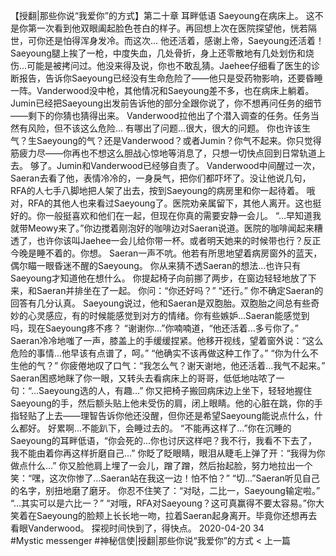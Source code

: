 
【授翻|那些你说“我爱你”的方式】第二十章 耳畔低语
Saeyoung在病床上。
这不是你第一次看到他双眼阖起脸色苍白的样子。再回想上次在医院探望他，恍若隔世，可你还是怕得浑身发冷。而这次...
他还活着，感谢上帝，Saeyoung还活着！
Saeyoung腿上挨了一枪，中度失血，几处骨折，身上还零散地有几处划伤和烧伤...可能是被拷问过。他没来得及说，你也不敢乱猜。Jaehee仔细看了医生的诊断报告，告诉你Saeyoung已经没有生命危险了——他只是受药物影响，还要昏睡一阵。Vanderwood没中枪，其他情况和Saeyoung差不多，也在病床上躺着。Jumin已经把Saeyoung出发前告诉他的部分全跟你说了，你不想再问任务的细节——剩下的你猜也猜得出来。
Vanderwood拉他出了个潜入调查的任务。任务当然有风险，但不该这么危险...
有哪出了问题...很大，很大的问题。
你也许该生气？生Saeyoung的气？还是Vanderwood？或者Jumin？你气不起来。你只觉得筋疲力尽——你再也不想这么胆战心惊地等消息了，只想一切快点回到日常轨道上去。
够了。Jumin和Vanderwood已经够自责了。
Vanderwood中间醒过一次，Saeran去看了他，表情冷冷的，一身戾气，把你们都吓坏了。没让他说几句，RFA的人七手八脚地把人架了出去，按到Saeyoung的病房里和你一起待着。
哦对，RFA的其他人也来看过Saeyoung了。医院劝亲属留下，其他人离开。这也挺好的。你一般挺喜欢和他们在一起，但现在你真的需要安静一会儿。
“...早知道我就带Meowy来了。”你边搅着刚泡好的咖啡边对Saeran说道。医院的咖啡闻起来糟透了，也许你该叫Jaehee一会儿给你带一杯。或者明天她来的时候带也行？反正今晚是睡不着的。你想。
Saeran一声不吭。他若有所思地望着病房窗外的蓝天，偶尔瞄一眼昏迷不醒的Saeyoung。
你从来猜不透Saeran的想法...也许只有Saeyoung才知道他在想什么。
你提起椅子向前挪了两步，在窗边轻轻地放了下来，和Saeran并排坐在了一起。
你问：“你还好吗？”
“还行。”
你不确定Saeran的回答有几分认真。
Saeyoung说过，他和Saeran是双胞胎。双胞胎之间总有些奇妙的心灵感应，有的时候能感觉到对方的情绪。你有些嫉妒...Saeran能感觉到吗，现在Saeyoung疼不疼？
“谢谢你...”你喃喃道，“他还活着...多亏你了。”
Saeran冷冷地嗤了一声，膝盖上的手缓缓捏紧。他移开视线，望着窗外说：“这么危险的事情...他早该有点谱了，呵。”
“他确实不该再做这种工作了。”
“你为什么不生他的气？”
你疲倦地叹了口气：“我怎么气？谢天谢地，他还活着...我气不起来。”
Saeran困惑地眯了你一眼，又转头去看病床上的哥哥，低低地咕哝了一句：“...Saeyoung选的人，有趣...”
你又把椅子搬回病床边上坐下，轻轻地握住Saeyoung的手，然后额头贴上他未受伤的肩，闭上眼睛。他的心脏在跳，你的手指轻贴了上去——理智告诉你他还没醒，但你还是希望Saeyoung能说点什么，什么都好。
好累啊...不能趴下，会睡过去的。
“不能再这样了...”你在沉睡的Saeyoung的耳畔低语，“你会死的...你也讨厌这样吧？我不行，我看不下去了，我不能由着你再这样折磨自己...”
你眨了眨眼睛，眼泪从睫毛上弹了开：“我得为你做点什么...”
你又脸他肩上埋了一会儿，蹭了蹭，然后抬起脸，努力地拉出一个笑：“嘿，这次你惨了...Saeran站在我这一边！怕不怕？”
“切...”Saeran听见自己的名字，别扭地磨了磨牙。
你忍不住笑了：“对哒，二比一，Saeyoung输定啦。”
“...其实可以是六比一？”
“对哦，RFA对Saeyoung？这可真赢得不要太容易。”你大笑着在Saeyoung的脸颊上长长地一吻，拉着Saeran起身离开。毕竟你还想再去看眼Vanderwood。 探视时间快到了，得快点。
2020-04-20
34
#Mystic messenger
#神秘信使|授翻|那些你说“我爱你”的方式
< 上一篇
